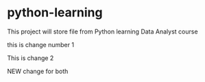 # python-learning
This project will store file from Python learning Data Analyst course

this is change number 1

This is change 2

NEW change for both